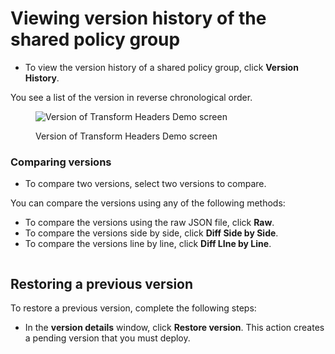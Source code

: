 # Viewing version history of the shared policy group

* To view the version history of a shared policy group, click **Version History**.

You see a list of the version in reverse chronological order.

<figure><img src="https://lh7-qw.googleusercontent.com/docsz/AD_4nXeEUJqnB93yGrb2O9YQ4sy0F6yMD106fqwIRUe3wPq1dhQFxN9g7KDZIqqbjyr7bQJpVLdy7SINcFfk_-EDPnvbvEQ5fRm0v4fAOtxt78FbmxfN9WUJqf5rEZgJCHDkxsdy9tbKsMIUFSN0sfCuoo3_OQof?key=PrMp2J0zWBtqrsqO75zcMw" alt="Version of Transform Headers Demo screen"><figcaption><p>Version of Transform Headers Demo screen</p></figcaption></figure>

### Comparing versions

* To compare two versions, select two versions to compare.

You can compare the versions using any of the following methods:

* To compare the versions using the raw JSON file, click **Raw**.
* To compare the versions side by side, click **Diff Side by Side**.
* To compare the versions line by line, click **Diff LIne by Line**.

<figure><img src="https://lh7-qw.googleusercontent.com/docsz/AD_4nXfddK75sJLiyXQoIQGSkr5QqpagaOUmsHX4g_52623NIaAJeEA6f2lBvAifQ5eirAVHPi9ZCEqDE5h1k5Dy3F0o94Tj0bse_YQD1XojIzszqjLlKuaE0RL4yxTjx_Imtv21-FHB1akgJKhjikEP6B0WYS1-?key=PrMp2J0zWBtqrsqO75zcMw" alt=""><figcaption></figcaption></figure>

## Restoring a previous version

To restore a previous version, complete the following steps:&#x20;

* In the **version details** window, click **Restore version**. This action creates a pending version that you must deploy.&#x20;

